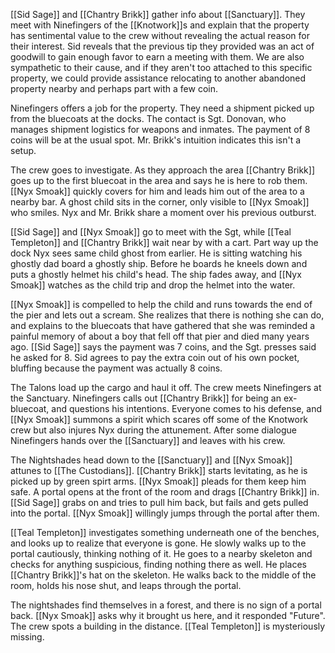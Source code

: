 
[[Sid Sage]] and [[Chantry Brikk]] gather info about [[Sanctuary]]. They meet with Ninefingers of the [[Knotwork]]s and explain that the property has sentimental value to the crew without revealing the actual reason for their interest. Sid reveals that the previous tip they provided was an act of goodwill to gain enough favor to earn a meeting with them. We are also sympathetic to their cause, and if they aren't too attached to this specific property, we could provide assistance relocating to another abandoned property nearby and perhaps part with a few coin.

Ninefingers offers a job for the property. They need a shipment picked up from the bluecoats at the docks. The contact is Sgt. Donovan, who manages shipment logistics for weapons and inmates. The payment of 8 coins will be at the usual spot. Mr. Brikk's intuition indicates this isn't a setup.

The crew goes to investigate. As they approach the area [[Chantry Brikk]] goes up to the first bluecoat in the area and says he is here to rob them. [[Nyx Smoak]] quickly covers for him and leads him out of the area to a nearby bar. A ghost child sits in the corner, only visible to [[Nyx Smoak]] who smiles. Nyx and Mr. Brikk share a moment over his previous outburst.

[[Sid Sage]] and [[Nyx Smoak]] go to meet with the Sgt, while [[Teal Templeton]] and [[Chantry Brikk]] wait near by with a cart. Part way up the dock Nyx sees same child ghost from earlier. He is sitting watching his ghostly dad board a ghostly ship. Before he boards he kneels down and puts a ghostly helmet his child's head. The ship fades away, and [[Nyx Smoak]] watches as the child trip and drop the helmet into the water.

[[Nyx Smoak]] is compelled to help the child and runs towards the end of the pier and lets out a scream. She realizes that there is nothing she can do, and explains to the bluecoats that have gathered that she was reminded a painful memory of about a boy that fell off that pier and died many years ago. [[Sid Sage]] says the payment was 7 coins, and the Sgt. presses said he asked for 8. Sid agrees to pay the extra coin out of his own pocket, bluffing because the payment was actually 8 coins.

The Talons load up the cargo and haul it off. The crew meets Ninefingers at the Sanctuary. Ninefingers calls out [[Chantry Brikk]] for being an ex-bluecoat, and questions his intentions. Everyone comes to his defense, and [[Nyx Smoak]] summons a spirit which scares off some of the Knotwork crew but also injures Nyx during the attunement. After some dialogue Ninefingers hands over the [[Sanctuary]] and leaves with his crew.

The Nightshades head down to the [[Sanctuary]] and [[Nyx Smoak]] attunes to [[The Custodians]]. [[Chantry Brikk]] starts levitating, as he is picked up by green spirt arms. [[Nyx Smoak]] pleads for them keep him safe. A portal opens at the front of the room and drags [[Chantry Brikk]] in. [[Sid Sage]] grabs on and tries to pull him back, but fails and gets pulled into the portal. [[Nyx Smoak]] willingly jumps through the portal after them.

[[Teal Templeton]] investigates something underneath one of the benches, and looks up to realize that everyone is gone. He slowly walks up to the portal cautiously, thinking nothing of it. He goes to a nearby skeleton and checks for anything suspicious, finding nothing there as well. He places [[Chantry Brikk]]'s hat on the skeleton. He walks back to the middle of the room, holds his nose shut, and leaps through the portal.

The nightshades find themselves in a forest, and there is no sign of a portal back. [[Nyx Smoak]] asks why it brought us here, and it responded "Future". The crew spots a building in the distance. [[Teal Templeton]] is mysteriously missing.



